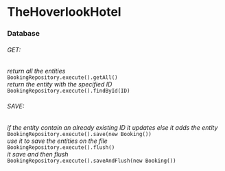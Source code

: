 # TheHoverlookHotel

<h3>Database</h3>
<h6>GET:</h6>
<p>
    <i>return all the entities</i><br>
    <code>BookingRepository.execute().getAll()</code><br>
    <i>return the entity with the specified ID</i><br>
    <code>BookingRepository.execute().findById(ID)</code>
</p>

<h6>SAVE:</h6>
<p>
    <i>if the entity contain an already existing ID it updates else it adds the entity</i><br>
    <code>BookingRepository.execute().save(new Booking())</code><br>
    <i>use it to save the entities on the file</i><br>
    <code>BookingRepository.execute().flush()</code><br>
    <i>it save and then flush</i><br>
    <code>BookingRepository.execute().saveAndFlush(new Booking())</code>
</p>
  
